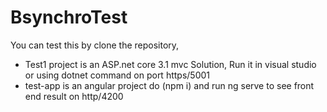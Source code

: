 # BsynchroTest

You can test this by clone the repository,
- Test1 project is an ASP.net core 3.1 mvc Solution, Run it in visual studio or using dotnet command on port https/5001
- test-app is an angular project do (npm i) and run ng serve to see front end result on http/4200
